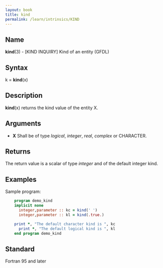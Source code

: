 ```yaml
---
layout: book
title: kind
permalink: /learn/intrinsics/KIND
---
```

## __Name__

__kind__(3) - \[KIND INQUIRY\] Kind of an entity
(GFDL)

## __Syntax__

k = __kind__(x)

## __Description__

__kind__(x) returns the kind value of the entity X.

## __Arguments__

  - __X__
    Shall be of type _logical_, _integer_, _real_, _complex_ or CHARACTER.

## __Returns__

The return value is a scalar of type _integer_ and of the default integer
kind.

## __Examples__

Sample program:

```fortran
    program demo_kind
    implicit none
      integer,parameter :: kc = kind(' ')
      integer,parameter :: kl = kind(.true.)

    print *, "The default character kind is ", kc
      print *, "The default logical kind is ", kl
    end program demo_kind
```

## __Standard__

Fortran 95 and later
